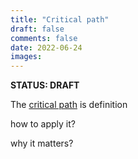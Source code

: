 ```yaml
---
title: "Critical path"
draft: false
comments: false
date: 2022-06-24
images:
---
```


**STATUS: DRAFT**

The [critical path](https://en.wikipedia.org/wiki/Critical_path_method) is
definition

how to apply it?

why it matters?

